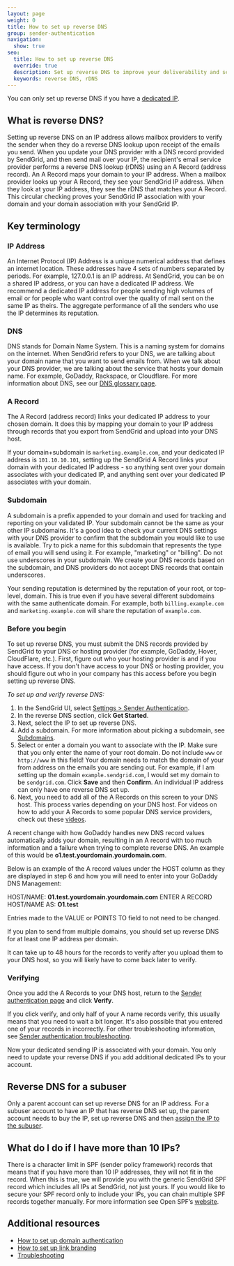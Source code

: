 ```yaml
---
layout: page
weight: 0
title: How to set up reverse DNS
group: sender-authentication
navigation:
  show: true
seo:
  title: How to set up reverse DNS
  override: true
  description: Set up reverse DNS to improve your deliverability and security of your emails.
  keywords: reverse DNS, rDNS 
---
```


<!-- OUTDATED REVERSE DNS VIDEO --!>
<!-- <iframe src="https://player.vimeo.com/video/265831363" width="500" height="281" frameborder="0" webkitallowfullscreen mozallowfullscreen allowfullscreen></iframe> -->

<call-out>

You can only set up reverse DNS if you have a [dedicated IP]({{root_url}}/ui/account-and-settings/dedicated-ip-addresses/).

</call-out>

## 	What is reverse DNS?

Setting up reverse DNS on an IP address allows mailbox providers to verify the sender when they do a reverse DNS lookup upon receipt of the emails you send. When you update your DNS provider with a DNS record provided by SendGrid, and then send mail over your IP, the recipient's email service provider performs a reverse DNS lookup (rDNS) using an A Record (address record). An A Record maps your domain to your IP address. When a mailbox provider looks up your A Record, they see your SendGrid IP address. When they look at your IP address, they see the rDNS that matches your A Record. This circular checking proves your SendGrid IP association with your domain and your domain association with your SendGrid IP.

## 	Key terminology

 ### 	IP Address

An Internet Protocol (IP) Address is a unique numerical address that defines an internet location. These addresses have 4 sets of numbers separated by periods. For example, 127.0.0.1 is an IP address. At SendGrid, you can be on a shared IP address, or you can have a dedicated IP address. We recommend a dedicated IP address for people sending high volumes of email or for people who want control over the quality of mail sent on the same IP as theirs. The aggregate performance of all the senders who use the IP determines its reputation.

 ### 	DNS

DNS stands for Domain Name System. This is a naming system for domains on the internet. When SendGrid refers to your DNS, we are talking about your domain name that you want to send emails from. When we talk about your DNS provider, we are talking about the service that hosts your domain name. For example, GoDaddy, Rackspace, or Cloudflare. For more information about DNS, see our [DNS glossary page]({{root_url}}/glossary/dns/).

 ### 	A Record

The A Record (address record) links your dedicated IP address to your chosen domain. It does this by mapping your domain to your IP address through records that you export from SendGrid and upload into your DNS host.

If your domain+subdomain is `marketing.example.com`, and your dedicated IP address is `101.10.10.101`, setting up the SendGrid A Record links your domain with your dedicated IP address - so anything sent over your domain associates with your dedicated IP, and anything sent over your dedicated IP associates with your domain.

 ### 	Subdomain

A subdomain is a prefix appended to your domain and used for tracking and reporting on your validated IP. Your subdomain cannot be the same as your other IP subdomains. It's a good idea to check your current DNS settings with your DNS provider to confirm that the subdomain you would like to use is available. Try to pick a name for this subdomain that represents the type of email you will send using it. For example, "marketing" or "billing". Do not use underscores in your subdomain. We create your DNS records based on the subdomain, and DNS providers do not accept DNS records that contain underscores.

<call-out type="warning">

 Your sending reputation is determined by the reputation of your root, or top-level, domain. This is true even if you have several different subdomains with the same authenticate domain. For example, both `billing.example.com` and `marketing.example.com` will share the reputation of `example.com`.

</call-out>


 ### 	Before you begin

To set up reverse DNS, you must submit the DNS records provided by SendGrid to your DNS or hosting provider (for example, GoDaddy, Hover, CloudFlare, etc.). First, figure out who your hosting provider is and if you have access. If you don't have access to your DNS or hosting provider, you should figure out who in your company has this access before you begin setting up reverse DNS.

*To set up and verify reverse DNS:*

1. In the SendGrid UI, select [Settings > Sender Authentication](https://app.sendgrid.com/settings/sender_auth).
2. In the reverse DNS section, click **Get Started**.
3. Next, select the IP to set up reverse DNS.
4. Add a subdomain. For more information about picking a subdomain, see [Subdomains](#subdomain).
5. Select or enter a domain you want to associate with the IP. Make sure that you only enter the name of your root domain. Do not include `www` or `http://www` in this field! Your domain needs to match the domain of your from address on the emails you are sending out. For example, if I am setting up the domain `example.sendgrid.com`, I would set my domain to be `sendgrid.com`. Click **Save** and then **Confirm**. An individual IP address can only have one reverse DNS set up.
6. Next, you need to add all of the A Records on this screen to your DNS host. This process varies depending on your DNS host. For videos on how to add your A Records to some popular DNS service providers, check out these [videos]({{root_url}}/ui/account-and-settings/dns-providers/).

<call-out>

A recent change with how GoDaddy handles new DNS record values automatically adds your domain, resulting in an A record with too much information and a failure when trying to complete reverse DNS.  An example of this would be **o1.test.yourdomain.yourdomain.com**.

Below is an example of the A record values under the HOST column as they are displayed in step 6 and how you will need to enter into your GoDaddy DNS Management:

HOST/NAME:  **01.test.yourdomain.yourdomain.com**  ENTER A RECORD HOST/NAME AS:  **O1.test**

Entries made to the VALUE or POINTS TO field to not need to be changed.

</call-out>

<call-out>

If you plan to send from multiple domains, you should set up reverse DNS for at least one IP address per domain.

</call-out>

It can take up to 48 hours for the records to verify after you upload them to your DNS host, so you will likely have to come back later to verify.

 ### 	Verifying

Once you add the A Records to your DNS host, return to the [Sender authentication page](https://app.sendgrid.com/settings/sender_auth) and click **Verify**.

<call-out>

If you click verify, and only half of your A name records verify, this usually means that you need to wait a bit longer. It's also possible that you entered one of your records in incorrectly. For other troubleshooting information, see [Sender authentication troubleshooting]({{root_url}}/ui/account-and-settings/troubleshooting-sender-authentication/).

</call-out>

Now your dedicated sending IP is associated with your domain. You only need to update your reverse DNS if you add additional dedicated IPs to your account.

## 	Reverse DNS for a subuser

Only a parent account can set up reverse DNS for an IP address. For a subuser account to have an IP that has reverse DNS set up, the parent account needs to buy the IP, set up reverse DNS and then [assign the IP to the subuser]({{root_url}}/ui/account-and-settings/dedicated-ip-addresses/#assigning-a-dedicated-ip-address-to-a-subuser).

## 	What do I do if I have more than 10 IPs?

There is a character limit in SPF (sender policy framework) records that means that if you have more than 10 IP addresses, they will not fit in the record. When this is true, we will provide you with the generic SendGrid SPF record which includes all IPs at SendGrid, not just yours. If you would like to secure your SPF record only to include your IPs, you can chain multiple SPF records together manually. For more information see Open SPF’s [website](http://www.open-spf.org/).

## 	Additional resources

- [How to set up domain authentication]({{root_url}}/ui/account-and-settings/how-to-set-up-domain-authentication/)
- [How to set up link branding]({{root_url}}/ui/account-and-settings/how-to-set-up-link-branding/)
- [Troubleshooting]({{root_url}}/ui/account-and-settings/troubleshooting-sender-authentication/)
